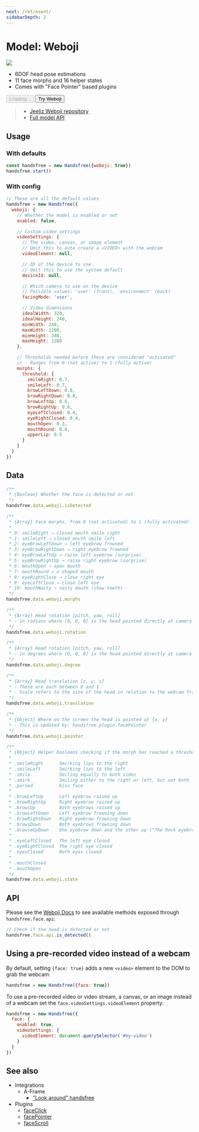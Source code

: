 ```yaml
---
next: /ref/event/
sidebarDepth: 2
---
```

# Model: Weboji

<div class="window mb-md">
  <div class="window-body">
    <div class="row">
      <div class="col-6">
        <img src="https://media0.giphy.com/media/Iv2aSMS0QTy2P5JNCX/giphy.gif" />
      </div>
      <div class="col-6">
        <ul>
          <li>6DOF head pose estimations</li>
          <li>11 face morphs and 16 helper states</li>
          <li>Comes with "Face Pointer" based plugins</li>
        </ul>
        <div>
          <HandsfreeToggle class="full-width handsfree-hide-when-started-without-weboji" text-off="Try Weboji" text-on="Stop Weboji" :opts="demoOpts" />
          <button class="handsfree-show-when-started-without-weboji handsfree-show-when-loading" disabled><Fa-Spinner spin /> Loading...</button>
          <button class="handsfree-show-when-started-without-weboji handsfree-hide-when-loading" @click="startDemo"><Fa-Video /> Try Weboji</button>
        </div>
      </div>
    </div>
  </div>
</div>

> - [Jeeliz Weboji repository](https://github.com/jeeliz/jeelizWeboji)
> - [Full model API](https://github.com/jeeliz/jeelizWeboji/blob/master/doc/jeefacetransferAPI.pdf)

## Usage

### With defaults

```js
const handsfree = new Handsfree({weboji: true})
handsfree.start()
```

### With config

```js
// These are all the default values
handsfree = new Handsfree({
  weboji: {
    // Whether the model is enabled or not
    enabled: false,

    // Custom video settings
    videoSettings: {
      // The video, canvas, or image element
      // Omit this to auto create a <VIDEO> with the webcam
      videoElement: null,

      // ID of the device to use
      // Omit this to use the system default
      deviceId: null,

      // Which camera to use on the device
      // Possible values: 'user' (front), 'environment' (back)
      facingMode: 'user',

      // Video dimensions
      idealWidth: 320,
      idealHeight: 240,
      minWidth: 240,
      maxWidth: 1280,
      minHeight: 240,
      maxHeight: 1280
    },

    // Thresholds needed before these are considered "activated"
    // - Ranges from 0 (not active) to 1 (fully active)
    morphs: {
      threshold: {
        smileRight: 0.7,
        smileLeft: 0.7,
        browLeftDown: 0.8,
        browRightDown: 0.8,
        browLeftUp: 0.8,
        browRightUp: 0.8,
        eyeLeftClosed: 0.4,
        eyeRightClosed: 0.4,
        mouthOpen: 0.3,
        mouthRound: 0.8,
        upperLip: 0.5
      }
    }
  }
})
```

## Data

```js
/**
 * {Boolean} Whether the face is detected or not
 */
handsfree.data.weboji.isDetected

/**
 * {Array} Face morphs, from 0 (not activated) to 1 (fully activated)
 * 
 * 0: smileRight → closed mouth smile right
 * 1: smileLeft → closed mouth smile left
 * 2: eyeBrowLeftDown → left eyebrow frowned
 * 3: eyeBrowRightDown → right eyebrow frowned
 * 4: eyeBrowLeftUp → raise left eyebrow (surprise)
 * 5: eyeBrowRightUp → raise right eyebrow (surprise)
 * 6: mouthOpen → open mouth
 * 7: mouthRound → o shaped mouth
 * 8: eyeRightClose → close right eye
 * 9: eyeLeftClose → close left eye
 * 10: mouthNasty → nasty mouth (show teeth)
 */
handsfree.data.weboji.morphs

/**
 * {Array} Head rotation [pitch, yaw, roll]
 * - in radians where [0, 0, 0] is the head pointed directly at camera
 */
handsfree.data.weboji.rotation

/**
 * {Array} Head rotation [pitch, yaw, roll]
 * - in degrees where [0, 0, 0] is the head pointed directly at camera
 */
handsfree.data.weboji.degree

/**
 * {Array} Head translation [x, y, s]
 * - These are each between 0 and 1
 * - Scale refers to the size of the head in relation to the webcam frame
 */
handsfree.data.weboji.translation

/**
 * {Object} Where on the screen the head is pointed at {x, y}
 * - This is updated by: handsfree.plugin.facePointer
 */
handsfree.data.weboji.pointer

/**
 * {Object} Helper booleans checking if the morph has reached a threshold
 * 
 * .smileRight      Smirking lips to the right
 * .smileLeft       Smirking lips to the left
 * .smile           Smiling equally to both sides
 * .smirk           Smiling either to the right or left, but not both
 * .pursed          Kiss face
 * 
 * .browLeftUp      Left eyebrow raised up
 * .browRightUp     Right eyebrow raised up
 * .browsUp         Both eyebrows raised up
 * .browLeftDown    Left eyebrow frowning down
 * .browRightDown   Right eyebrow frowning down
 * .browsDown       Both eyebrows frowning down
 * .browseUpDown    One eyebrow down and the other up ("The Rock eyebrows")
 * 
 * .eyeLeftClosed   The left eye closed
 * .eyeRightClosed  The right eye closed
 * .eyesClosed      Both eyes closed
 * 
 * .mouthClosed
 * .mouthOpen
 */
handsfree.data.weboji.state
```

## API

Please see the [Weboji Docs](https://github.com/jeeliz/jeelizWeboji/blob/master/doc/jeefacetransferAPI.pdf) to see available methods exposed through `handsfree.face.api`:

```js
// Check if the head is detected or not
handsfree.face.api.is_detected()
```

## Using a pre-recorded video instead of a webcam

By default, setting `{face: true}` adds a new `<video>` element to the DOM to grab the webcam: 

```js
handsfree = new Handsfree({face: true})
```

To use a pre-recorded video or video stream, a canvas, or an image instead of a webcam set the `face.videoSettings.videoElement` property:

```js
handsfree = new Handsfree({
  face: {
    enabled: true,
    videoSettings: {
      videoElement: document.querySelector('#my-video')
    }
  }
})
```

## See also

- Integrations
  - A-Frame
    - ["Look around" handsfree](/integration/aframe/look-around-handsfree/)
- Plugins
  - [faceClick](/ref/model/faceClick/)
  - [facePointer](/ref/model/facePointer/)
  - [faceScroll](/ref/model/faceScroll/)

<!-- Code -->
<script>
export default {
  data () {
    return {
      demoOpts: {
        weboji: true,
        hands: false,
        facemesh: false,
        pose: false,
        holistic: false,

        plugin: {
          facePointer: {enabled: true},
          faceScroll: {enabled: true},
          faceClick: {enabled: true}
        }
      }
    }
  },

  methods: {
    /**
     * Start the page with our preset options
     */
    startDemo () {
      this.$root.handsfree.update(this.demoOpts)
    }
  }
}
</script>